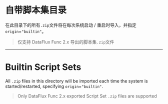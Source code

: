 # 自带脚本集目录

在此目录下的所有`.zip`文件将在每次系统启动 / 重启时导入，并指定`origin`=`"builtin"`。

> 仅支持 DataFlux Func 2.x 导出的脚本集`.zip`文件

---

# Builtin Script Sets

All `.zip` files in this directory will be imported each time the system is started/restarted, specifying `origin`=`"builtin"`.

> Only DataFlux Func 2.x exported Script Set `.zip` files are supported